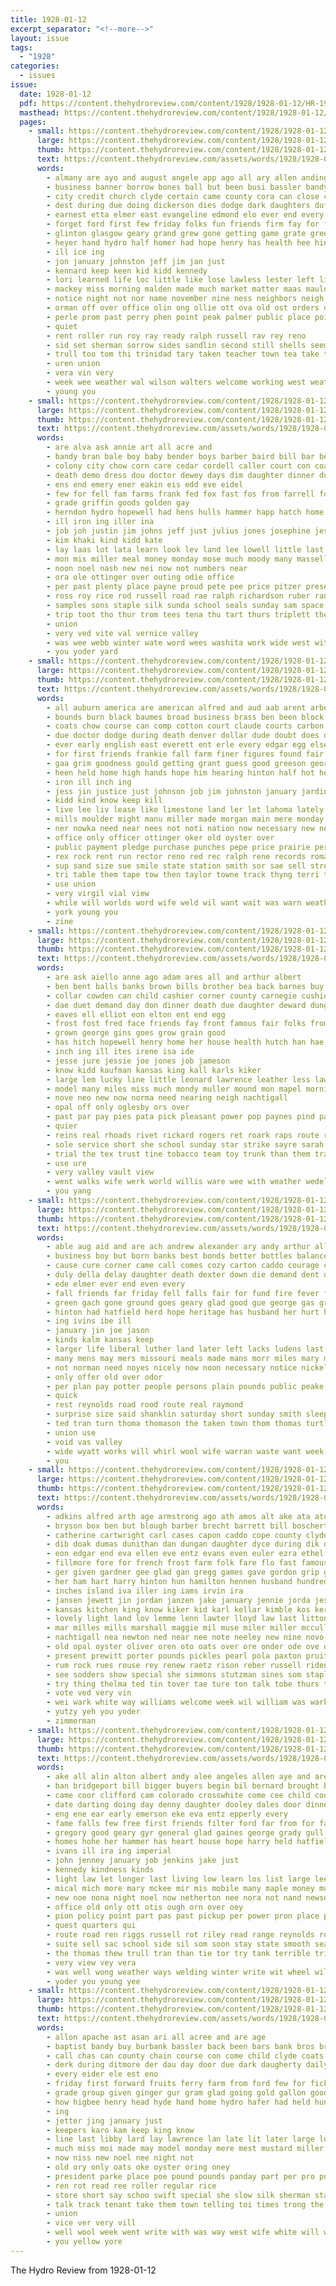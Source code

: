 ```yaml
---
title: 1928-01-12
excerpt_separator: "<!--more-->"
layout: issue
tags:
  - "1928"
categories:
  - issues
issue:
  date: 1928-01-12
  pdf: https://content.thehydroreview.com/content/1928/1928-01-12/HR-1928-01-12.pdf
  masthead: https://content.thehydroreview.com/content/1928/1928-01-12/masthead/HR-1928-01-12.jpg
  pages:
    - small: https://content.thehydroreview.com/content/1928/1928-01-12/small/HR-1928-01-12-01.jpg
      large: https://content.thehydroreview.com/content/1928/1928-01-12/large/HR-1928-01-12-01.jpg
      thumb: https://content.thehydroreview.com/content/1928/1928-01-12/thumbnails/HR-1928-01-12-01.jpg
      text: https://content.thehydroreview.com/assets/words/1928/1928-01-12/HR-1928-01-12-01.txt
      words:
        - almany are ayo and august angele app ago all ary allen anding
        - business banner borrow bones ball but been busi bassler bandy bot bord blind brothers beer ber brother basket brand birth ban bigger breckenridge baptist band born boucher best better boys battle broadway
        - city credit church clyde certain came county cora can close civil carnegie charles cunningham company colli cancer cause car cold christian character citizen colorado coach clerk cotton collins chester class crenshaw christ
        - dest during due doing dickerson dies dodge dark daughters duff death davi daughter denver days day
        - earnest etta elmer east evangeline edmond elo ever end every est eral ear eom
        - forget ford first few friday folks fun friends firm fay for felt farm frank faithful faith former forward from foreman friend fewer fees
        - glinton glasgow geary grand grew gone getting game grate greed george guthrie games good gal green gain
        - heyer hand hydro half homer had hope henry has health hee hinton hes hands hatfield haye high harold her han husband held heavens hell home him
        - ill ice ing
        - jon january johnston jeff jim jan just
        - kennard keep keen kid kidd kennedy
        - lori learned life loc little like lose lawless lester left lied loving larder lill living last list later loyal large lula lights lue los learn law live light luke long loss lack less
        - mackey miss morning malden made much market matter maas mauldin mollie mary macke miller men missouri march martha moon may mil morn miler mack many marriage must man marshall more mon miles mean
        - notice night not nor name november nine ness neighbors neigh nicely new now near never
        - orman off over office olin ong ollie ott ova old ost orders ove oyster only
        - perle prom past perry phen point peak palmer public place points pro pettit pastor pax parker pest people poe proud present palme
        - quiet
        - rent roller run roy ray ready ralph russell rav rey reno
        - sid set sherman sorrow sides sandlin second still shells seems school springfield station sermons stranger store six sons sani salesman south she sunday setting service stock savior sales stride son sandin sermon sale sewer sister spies simple sup spring step state soon season saturday smith special show side skates scott seen span
        - trull too tom thi trinidad tary taken teacher town tea take towns thomas them ten the ted top tue tee than team
        - uren union
        - vera vin very
        - week wee weather wal wilson walters welcome working west weatherford won wife went withrow well wallace weeks was will water waterman way writer war walk worth worthy williams with watch
        - young you
    - small: https://content.thehydroreview.com/content/1928/1928-01-12/small/HR-1928-01-12-02.jpg
      large: https://content.thehydroreview.com/content/1928/1928-01-12/large/HR-1928-01-12-02.jpg
      thumb: https://content.thehydroreview.com/content/1928/1928-01-12/thumbnails/HR-1928-01-12-02.jpg
      text: https://content.thehydroreview.com/assets/words/1928/1928-01-12/HR-1928-01-12-02.txt
      words:
        - are alva ask annie art all acre and
        - bandy bran bale boy baby bender boys barber baird bill bar better beck billie ber big been butler butcher bryon bulk baber bry bottom byron best bergan
        - colony city chow corn care cedar cordell caller court con coats cousin cecil cora clair connard chas choice cheyenne claridge claud carry cotton car
        - death demo dress dou doctor dewey days dim daughter dinner during dairy demott day dean
        - ens end emery ener eakin eis edd eve eidel
        - few for fell fam farms frank fed fox fast fos from farrell folks former fry friday ford farm fan
        - grade griffin goods golden gay
        - herndon hydro hopewell had hens hulls hammer happ hatch home her henry hence house hose hay hoke hines hinton hand hastings hall hed haw has
        - ill iron ing iller ina
        - job joh justin jim johns jeff just julius jones josephine jess john
        - kim khaki kind kidd kate
        - lay laas lot lata learn look lev land lee lowell little last lather lat list left long litle len
        - mon mis miller meal money monday mose much moody many massell miler most man mcfarlin marion mary murrow mound mens mill marjorie mar
        - noon noel nash new nei now not numbers near
        - ora ole ottinger over outing odie office
        - per past plenty place payne proud pete pee price pitzer present pest
        - ross roy rice rod russell road rae ralph richardson ruber rane rang reno raymond
        - samples sons staple silk sunda school seals sunday sam space sener stutzman swartzendruber sale sie state schantz sho seems sick silks seed sat sister suits shorts save see store stocks slaughter shirts spain shanks smith south strong seal scott stover sin saturday son sou
        - trip toot tho thur trom tees tena thu tart thurs triplett the
        - union
        - very ved vite val vernice valley
        - was wee webb winter wate word wees washita work wide west with weatherford went worthy wil wife will weeks williams wig week wesley
        - you yoder yard
    - small: https://content.thehydroreview.com/content/1928/1928-01-12/small/HR-1928-01-12-03.jpg
      large: https://content.thehydroreview.com/content/1928/1928-01-12/large/HR-1928-01-12-03.jpg
      thumb: https://content.thehydroreview.com/content/1928/1928-01-12/thumbnails/HR-1928-01-12-03.jpg
      text: https://content.thehydroreview.com/assets/words/1928/1928-01-12/HR-1928-01-12-03.txt
      words:
        - all auburn america are american alfred and aud aab arent arbes aid andrew ates accord ago ask
        - bounds burn black baumes broad business brass ben been block blue billion boston bring banks busi bandy but boucher bull best braly blade brick
        - coats chow course can comp cotton court claude courts carbon cords clay cool chief close con college cold cheap class cong credit craft coope car corn chuck conway comb congress cases chet charles come county coolidge call choice city church
        - due doctor dodge during death denver dollar dude doubt does day
        - ever early english east everett ent erle every edgar egg else eakin
        - for first friends frankie fall farm finer figures found fair foot finder fix fruit furnish famous from former full ford frank few factor fred fancy
        - gaa grim goodness gould getting grant guess good greeson george gravel granite gress gains grow given green glass
        - heen held home high hands hope him hearing hinton half hot heres ham husband hennessey health hart hold had hatfield has hay house heard happy hoover hard horse hydro homa hand hoot head homes hada hume
        - iron ill inch ing
        - jess jin justice just johnson job jim johnston january jardin john jones jed
        - kidd kind know keep kill
        - live lee liv lease like limestone land ler let lahoma lately life leghorn living line little laws lidge large last
        - mills moulder might manu miller made morgan main mere monday mules marble mellon mineral money miner makin millet men morse more man milk maiden mak must mone members miles many munk much mus most mor
        - ner nowka need near nees not noti nation now necessary new ness navy nor never
        - office only officer ottinger oker old oyster over
        - public payment pledge purchase punches pepe price prairie perfect pay post pun path pro power pedrick person pere per part people pose poss plain pleasure porter pair president pleasant pers piston pack portland place pump pore plenty
        - rex rock rent run rector reno red rec ralph rene records roman reale rule rhode ree room ranks romo row rose res real rings reps roy riches
        - sup sand size sue smile state station smith sor sae sell streets stiff said smaller stuff show special such speer sands sule sion standing study sac smi son story second shook sal swift supply service surface shells shine stand south secret store soon start sewing salad shale stich summer severe states say star sale shown see side selves sewer seamen sister speech soos set suite school saturday stockton small she single stock
        - tri table them tape tow then taylor towne track thyng terri ture the taken tripoli ton than towns texola train teen too times taft town tin thing
        - use union
        - very virgil vial view
        - while will worlds word wife weld wil want wait was warn weatherford washington wright wilson why work west wide went with water welder week wash well wisdom way white world worth
        - york young you
        - zine
    - small: https://content.thehydroreview.com/content/1928/1928-01-12/small/HR-1928-01-12-04.jpg
      large: https://content.thehydroreview.com/content/1928/1928-01-12/large/HR-1928-01-12-04.jpg
      thumb: https://content.thehydroreview.com/content/1928/1928-01-12/thumbnails/HR-1928-01-12-04.jpg
      text: https://content.thehydroreview.com/assets/words/1928/1928-01-12/HR-1928-01-12-04.txt
      words:
        - are ask aiello anne ago adam ares all and arthur albert
        - ben bent balls banks brown bills brother bea back barnes buy brass bond best bas bridges bishop better bank but buckles bankers bolt
        - collar cowden can child cashier corner county carnegie cushion crown cash current circle chance cough charley car copper charter cope caddo col cream cleveland city clinton check collier caller colony cate close chapman collin
        - dae duet demand day don dinner death due daughter deward dungan double
        - eaves ell elliot eon elton ent end egg
        - frost fost fred face friends fay front famous fair folks from fort flock fanny few frazier for first fin felton fairly fund full
        - grown george gins goes grow grain good
        - has hitch hopewell henry home her house health hutch han hae harness hand hens hamilton hind hang haggard hydro had
        - inch ing ill ites irene isa ide
        - jesse jure jessie joe jones job jameson
        - know kidd kaufman kansas king kall karls kiker
        - large lem lucky line little leonard lawrence leather less law liggett life
        - model many miles miss much mondy muller mound mon mapel morning mcalester monda money mis mash more margie meeks manel maude myrtle mark moses march mildred monday may
        - nove neo new now norma need nearing neigh nachtigall
        - opal off only oglesby ors over
        - past par pay pies pata pick pleasant power pop paynes pind pad pale payne
        - quier
        - reins real rhoads rivet rickard rogers ret roark raps route ready russett ross roy ren ridge
        - sole service short she school sunday star strike sayre sarah sodders see still sick stock steel sunda sutor sok sunshine sit summer sewing states sun spring small steely sports sing subject surplus sand stewart season state save saturday smith seal sale seaman seat sar sprout
        - trial the tex trust tine tobacco team toy trunk than them trace toa
        - use ure
        - very valley vault view
        - went walks wife werk world willis ware wee with weather wedel was welcome will winter weatherford week
        - you yang
    - small: https://content.thehydroreview.com/content/1928/1928-01-12/small/HR-1928-01-12-05.jpg
      large: https://content.thehydroreview.com/content/1928/1928-01-12/large/HR-1928-01-12-05.jpg
      thumb: https://content.thehydroreview.com/content/1928/1928-01-12/thumbnails/HR-1928-01-12-05.jpg
      text: https://content.thehydroreview.com/assets/words/1928/1928-01-12/HR-1928-01-12-05.txt
      words:
        - able aug aid and are ach andrew alexander ary andy arthur all adler ald age
        - business boy but born banks best bonds better bottles balance brown bowels brabb blaine bank ben burns bradley bear box bridgeport back barnes bros buhl been brother baptist butler black bright brabbs bills
        - cause cure corner came call comes cozy carton caddo courage character comfort citizen con cas cough church car crosswhite cover come county can cecil corn chow credit city chair chief cattle
        - duly della delay daughter death dexter down die demand dent dry due date depot davis day
        - ede elmer ever end even every
        - fall friends far friday fell falls fair for fund fire fever friend factor frank from farm foree first
        - green gach gone ground goes geary glad good gue george gas gram grown glen gladys
        - hinton had hatfield herd hope heritage has husband her hurt health head halls hour hurts home henry house hands hydro
        - ing ivins ibe ill
        - january jin joe jason
        - kinds kalm kansas keep
        - larger life liberal luther land later left lacks ludens last lincoln loss large live late
        - many mens may mers missouri meals made mans morr miles mary man mor market model monday matter mounts mound marriage miss men modest most mith
        - not norman need noyes nicely now noon necessary notice nickel night nims nation
        - only offer old over odor
        - per plan pay potter people persons plain pounds public peake proud present place plant president private
        - quick
        - rest reynolds road rood route real raymond
        - surprise size said shanklin saturday short sunday smith sleep surplus special silk salts sons saeed service such salt swaggart shivery stock smoke store son sund stay she stom suits state sandy see standard
        - ted tran turn thoma thomason the taken town thom thomas turtle texas tim tailor then tes trial
        - union use
        - void vas valley
        - wide wyatt works will whirl wool wife warran waste want week weatherford why winter with wheeler was warning
        - you
    - small: https://content.thehydroreview.com/content/1928/1928-01-12/small/HR-1928-01-12-06.jpg
      large: https://content.thehydroreview.com/content/1928/1928-01-12/large/HR-1928-01-12-06.jpg
      thumb: https://content.thehydroreview.com/content/1928/1928-01-12/thumbnails/HR-1928-01-12-06.jpg
      text: https://content.thehydroreview.com/assets/words/1928/1928-01-12/HR-1928-01-12-06.txt
      words:
        - adkins alfred arth age armstrong ago ath amos alt ake ata ator all apple arendt are alva and allen alida abe arch anna agnes aleck american albert appleman
        - bryson box ben but blough barber brecht barrett bill boschert benefield bel block bran ball brought bontrager bain bell bec booker bert biller bixler bei been bonds both blantz bee brown bright bartgis brewer brother brothers blum bing baby byrum big bens bon better business blakley barbe bay britain bath bald ballew bertha best bickell bres barnes bonus bassler bet
        - catherine cartwright carl cases capon caddo cope county clyde curly claude centers coleman card core company chamber cake claus call cotton countess corn child city carson clara counter cowden cay cora con coff cart cea couch constant cour carnegie clear chas chet cream cox cobb colony
        - dib doak dumas dunithan dan dungan daughter dyce during dik dalke dunnington detweiler demmer dave duncan dick ditmore dat dewey dunn demotte dana death dass dixon davis duckett dene dal daugherty denham deremer day
        - eon edgar end eva ellen eve entz evans even euler ezra ethel elmer emory ewer emma
        - fillmore fore for french frost farm folk fare flo fast famous flake friends fred favorite fee folks fleishman flakes ferguson fountain fry fer fiers flansburg fam few fon fort first freeh fie fire folsom from foreman frank friday failing flowers fruit friesen
        - ger given gardner gee glad gan gregg games gave gordon grip george gane glidewell gas grant grady good griffin getting grover ghering geen german glen green gil
        - her ham hart harry hinton hun hamilton hennen husband hundred huge held had hana high hai hosey has herbert hatfield henke hen homer hartford homa herndon hone halt hea hastings hope hor hydro health haw home heineman honor harvey hainline hands house hayn hee har hout hollis hatch henry hammer hans heidebrecht
        - inches island iva iller ing iams irvin ira
        - jansen jewett jin jordan janzen jake january jennie jorda jesse jessie john just joi johnston jas joe jones johnson
        - kansas kitchen king know kiker kid karl kellar kimble kos ker kingsolver kis kida
        - lovely light land lov lemme lenn lawter lloyd law last litton laughter lett life london lane lucky lee lake little letter left lewis leo live larger large lon lager lila let lichliter
        - mar milles mills marshall maggie mil muse miler miller mccullock myrtle miner meta marlan mat mclarty made miss many melvin mer mag might man mattie maynard margaret mckee morgen more menno mansell marsh mildred mcnaught masi mille miles much miers mary millet means mis mee mean
        - nachtigall nea newton ned near nee note neeley new nine novo north not naar noel notice nina night noland nellie
        - old opal oyster oliver oren oto oats over ore onder ode ove ora orr
        - present prewitt porter pounds pickles pearl pola paxton pruitt pullen per potter pie pitzer powder pany pound past poage pieper pach penny pack pray patter people par pauls pete penn peden
        - rum rock rues rouse rey renew raetz rison reber russell ridenour rates rosenberger reger ready ruber romie ranks rowland robbins rhoades ralph rowan row ras round rie ryan roy robertson ruhl reed rose robert roll raymond
        - see sodders show special she simmons stutzman sines som staples settle service swan send shells sister sire sutton smith school son schantz state soe small summer second springs stead sewer scarth sand saturday slagel seeds swart store scales seis soon sider ser shanks suit seifert shall salad sylvester seales scott stores santa sath sunday swartzendruber sam steward stover sale say shantz
        - try thing thelma ted tin tover tae ture ton talk tobe thurs them townsend tai tow town thomas tharp the towns ten tank than trip tucker tura texas toward taylor talon triplett train thiessen
        - vote ved very vin
        - wei wark white way williams welcome week wil william was warkentin weeks walker worth wat wish war water wilson whitchurch world wayne wise work whit wright wools well wife worles weal wray wan will west walter wrede wagoner waller walls willie with
        - yutzy yeh you yoder
        - zimmerman
    - small: https://content.thehydroreview.com/content/1928/1928-01-12/small/HR-1928-01-12-07.jpg
      large: https://content.thehydroreview.com/content/1928/1928-01-12/large/HR-1928-01-12-07.jpg
      thumb: https://content.thehydroreview.com/content/1928/1928-01-12/thumbnails/HR-1928-01-12-07.jpg
      text: https://content.thehydroreview.com/assets/words/1928/1928-01-12/HR-1928-01-12-07.txt
      words:
        - ake all alin alton albert andy alee angeles allen aye and are arts
        - ban bridgeport bill bigger buyers begin bil bernard brought bank bee bie bart barr been bhat buy beams boon brest bene breath bethel banks baby bradley back boys bate better bey boat blum but business
        - came coor clifford cam colorado crosswhite come cee child courts coach cane col claridge clarence cost call coxen carly city certain church care close car coup cry
        - date darting doing day denny daughter dooley dales door dinner death dungan days during dillow
        - eng ene ear early emerson eke eva entz epperly every
        - fame falls few free first friends filter ford far from for farm fuel field former fret friday friend fisher
        - gregory good geary gyr general glad gaines george grady gull grounds
        - homes hohe her hammer has heart house hope harry held hatfield hume home how henry had hotter hand hinton head hydro humes hodgson
        - ivans ill ira ing imperial
        - john jenney january job jenkins jake just
        - kennedy kindness kinds
        - light law let longer last living low learn los list large lee late litle lou lately lambert
        - mical mich more mary mckee mir mis mobile many maple money much men monday may miss man marks mon most maker mule mee mith made
        - new noe nona night noel now netherton nee nora not nand newson north
        - office old only ott otis ough orn over oey
        - pion policy point part pas past pickup per power pron place pray pankratz pay
        - quest quarters qui
        - route road ren riggs russell rot riley read range reynolds roman row rae res
        - suite sell sac school side sil som soon stay state smooth sea sath south severe sees seth season step saya shock such sale sedan speed sunday simpson sport sullens sek shoe shed sales supply sick springs seat see seen smith sister service star
        - the thomas thew trull tran than tie tor try tank terrible triplett thiessen them thomason test ton take
        - very view vey vera
        - was well wong weather ways welding winter write wit wheel will wilson wife west worlds wells wee weeks wide walter weatherford worth with wade work week
        - yoder you young yee
    - small: https://content.thehydroreview.com/content/1928/1928-01-12/small/HR-1928-01-12-08.jpg
      large: https://content.thehydroreview.com/content/1928/1928-01-12/large/HR-1928-01-12-08.jpg
      thumb: https://content.thehydroreview.com/content/1928/1928-01-12/thumbnails/HR-1928-01-12-08.jpg
      text: https://content.thehydroreview.com/assets/words/1928/1928-01-12/HR-1928-01-12-08.txt
      words:
        - allon apache ast asan ari all acree and are age
        - baptist bandy buy burbank bassler back been bars bank bros brought but butte business beat ban better box best blaine
        - call chas can county chain course con come child clyde coats cheese church car carnegie cour corn city
        - derk during ditmore der dau day door due dark daugherty daily dollar dor
        - every eider ele est eno
        - friday first forward fruits ferry farm from ford few for fick fresh force folks fil fast frost
        - grade group given ginger gur gram glad going gold gallon good
        - how higbee henry head hyde hand home hydro hafer had held hundred heger her high honey hatfield
        - ing
        - jetter jing january just
        - keepers karo kam keep king know
        - line last libby lard lay lawrence lan late lit later large losing laws light low lead lahoma
        - much miss moi made may model monday mere mest mustard miller means market motto meats mate mae mattie mon money miles mis members
        - now niss new noel nee night not
        - old ory only oats oke oyster oring oney
        - president parke place poe pound pounds panday part per pro public pink powder peaches por pass
        - ren rot read ree roller regular rice
        - store short say schoo swift special she slow silk sherman state sugar shells saturday said schools sen such soon sunday start stock still seal supply save soden school see son salmon sale south subject stands ser staple study spring size
        - talk track tenant take them town telling toi times trong the tax tao
        - union
        - vice ver very vill
        - well wool week went write with was way west wife white will wilson want work wales wil
        - you yellow yore
---
```


The Hydro Review from 1928-01-12

<!--more-->

